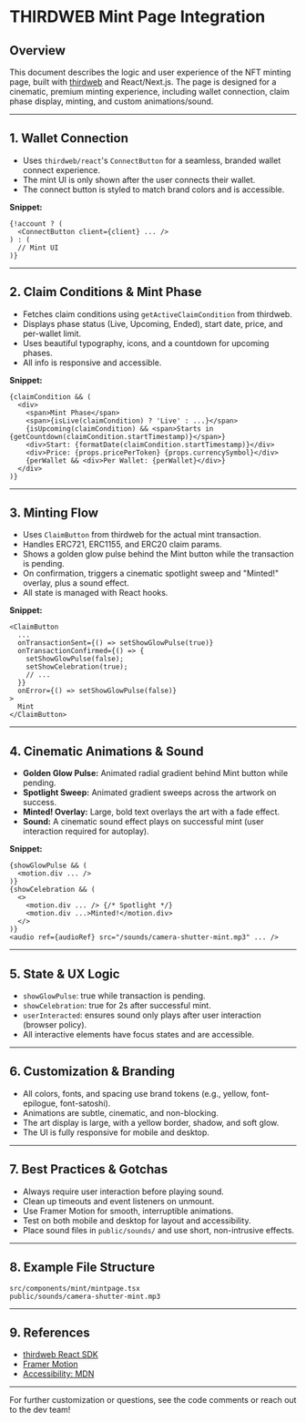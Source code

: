 # THIRDWEB Mint Page Integration

## Overview
This document describes the logic and user experience of the NFT minting page, built with [thirdweb](https://thirdweb.com/) and React/Next.js. The page is designed for a cinematic, premium minting experience, including wallet connection, claim phase display, minting, and custom animations/sound.

---

## 1. Wallet Connection
- Uses `thirdweb/react`'s `ConnectButton` for a seamless, branded wallet connect experience.
- The mint UI is only shown after the user connects their wallet.
- The connect button is styled to match brand colors and is accessible.

**Snippet:**
```tsx
{!account ? (
  <ConnectButton client={client} ... />
) : (
  // Mint UI
)}
```

---

## 2. Claim Conditions & Mint Phase
- Fetches claim conditions using `getActiveClaimCondition` from thirdweb.
- Displays phase status (Live, Upcoming, Ended), start date, price, and per-wallet limit.
- Uses beautiful typography, icons, and a countdown for upcoming phases.
- All info is responsive and accessible.

**Snippet:**
```tsx
{claimCondition && (
  <div>
    <span>Mint Phase</span>
    <span>{isLive(claimCondition) ? 'Live' : ...}</span>
    {isUpcoming(claimCondition) && <span>Starts in {getCountdown(claimCondition.startTimestamp)}</span>}
    <div>Start: {formatDate(claimCondition.startTimestamp)}</div>
    <div>Price: {props.pricePerToken} {props.currencySymbol}</div>
    {perWallet && <div>Per Wallet: {perWallet}</div>}
  </div>
)}
```

---

## 3. Minting Flow
- Uses `ClaimButton` from thirdweb for the actual mint transaction.
- Handles ERC721, ERC1155, and ERC20 claim params.
- Shows a golden glow pulse behind the Mint button while the transaction is pending.
- On confirmation, triggers a cinematic spotlight sweep and "Minted!" overlay, plus a sound effect.
- All state is managed with React hooks.

**Snippet:**
```tsx
<ClaimButton
  ...
  onTransactionSent={() => setShowGlowPulse(true)}
  onTransactionConfirmed={() => {
    setShowGlowPulse(false);
    setShowCelebration(true);
    // ...
  }}
  onError={() => setShowGlowPulse(false)}
>
  Mint
</ClaimButton>
```

---

## 4. Cinematic Animations & Sound
- **Golden Glow Pulse:** Animated radial gradient behind Mint button while pending.
- **Spotlight Sweep:** Animated gradient sweeps across the artwork on success.
- **Minted! Overlay:** Large, bold text overlays the art with a fade effect.
- **Sound:** A cinematic sound effect plays on successful mint (user interaction required for autoplay).

**Snippet:**
```tsx
{showGlowPulse && (
  <motion.div ... />
)}
{showCelebration && (
  <>
    <motion.div ... /> {/* Spotlight */}
    <motion.div ...>Minted!</motion.div>
  </>
)}
<audio ref={audioRef} src="/sounds/camera-shutter-mint.mp3" ... />
```

---

## 5. State & UX Logic
- `showGlowPulse`: true while transaction is pending.
- `showCelebration`: true for 2s after successful mint.
- `userInteracted`: ensures sound only plays after user interaction (browser policy).
- All interactive elements have focus states and are accessible.

---

## 6. Customization & Branding
- All colors, fonts, and spacing use brand tokens (e.g., yellow, font-epilogue, font-satoshi).
- Animations are subtle, cinematic, and non-blocking.
- The art display is large, with a yellow border, shadow, and soft glow.
- The UI is fully responsive for mobile and desktop.

---

## 7. Best Practices & Gotchas
- Always require user interaction before playing sound.
- Clean up timeouts and event listeners on unmount.
- Use Framer Motion for smooth, interruptible animations.
- Test on both mobile and desktop for layout and accessibility.
- Place sound files in `public/sounds/` and use short, non-intrusive effects.

---

## 8. Example File Structure
```
src/components/mint/mintpage.tsx
public/sounds/camera-shutter-mint.mp3
```

---

## 9. References
- [thirdweb React SDK](https://portal.thirdweb.com/react)
- [Framer Motion](https://www.framer.com/motion/)
- [Accessibility: MDN](https://developer.mozilla.org/en-US/docs/Web/Accessibility)

---

For further customization or questions, see the code comments or reach out to the dev team! 
